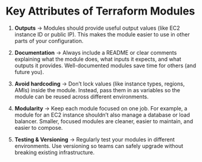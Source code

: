 # **Key Attributes of Terraform Modules**

1. **Outputs** → Modules should provide useful output values (like EC2 instance ID or public IP). This makes the module easier to use in other parts of your configuration.

2. **Documentation** → Always include a README or clear comments explaining what the module does, what inputs it expects, and what outputs it provides. Well-documented modules save time for others (and future you).

3. **Avoid hardcoding** → Don’t lock values (like instance types, regions, AMIs) inside the module. Instead, pass them in as variables so the module can be reused across different environments.

4. **Modularity** → Keep each module focused on one job. For example, a module for an EC2 instance shouldn’t also manage a database or load balancer. Smaller, focused modules are cleaner, easier to maintain, and easier to compose.

5. **Testing & Versioning** → Regularly test your modules in different environments. Use versioning so teams can safely upgrade without breaking existing infrastructure.